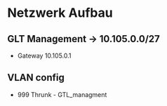 # Netzwerk Aufbau

## GLT Management -> 10.105.0.0/27
+ Gateway 10.105.0.1


## VLAN config

+ 999 Thrunk - GTL_managment
